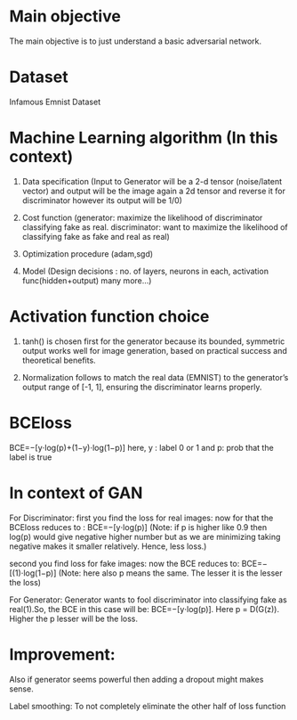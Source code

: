 # Main objective

The main objective is to just understand a basic adversarial network. 


# Dataset
Infamous Emnist Dataset

# Machine Learning algorithm (In this context)

1) Data specification (Input to Generator will be a 2-d tensor (noise/latent vector) and output will be the image again a 2d tensor and reverse it for discriminator however its output will be 1/0)

2) Cost function (generator: maximize the likelihood of discriminator classifying fake as real. discriminator: want to maximize the likelihood of classifying fake as fake and real as real)

3) Optimization procedure (adam,sgd)

4) Model (Design decisions : no. of layers, neurons in each, activation func(hidden+output) many more...)

# Activation function choice
1) tanh() is chosen first for the generator because its bounded, symmetric output works well for image generation, based on practical success and theoretical benefits.

2) Normalization follows to match the real data (EMNIST) to the generator’s output range of [-1, 1], ensuring the discriminator learns properly.

# BCEloss
BCE=−[y⋅log⁡(p)+(1−y)⋅log⁡(1−p)] here, y : label 0 or 1 and p: prob that the label is true

# In context of GAN
For Discriminator: first you find the loss for real images: now for that the BCEloss reduces to : BCE=−[y⋅log⁡(p)] (Note: if p is higher like 0.9 then log(p) would give negative higher number but as we are minimizing taking negative makes it smaller relatively. Hence, less loss.)

second you find loss for fake images: now the BCE reduces to: BCE=−[(1)⋅log⁡(1−p)] (Note: here also p means the same. The lesser it is the lesser the loss)

For Generator: Generator wants to fool discriminator into classifying fake as real(1).So, the BCE in this case will be: BCE=−[y⋅log⁡(p)]. Here p = D(G(z)). Higher the p lesser will be the loss.

# Improvement:

Also if generator seems powerful then adding a dropout might makes sense.

Label smoothing: To not completely eliminate the other half of loss function


